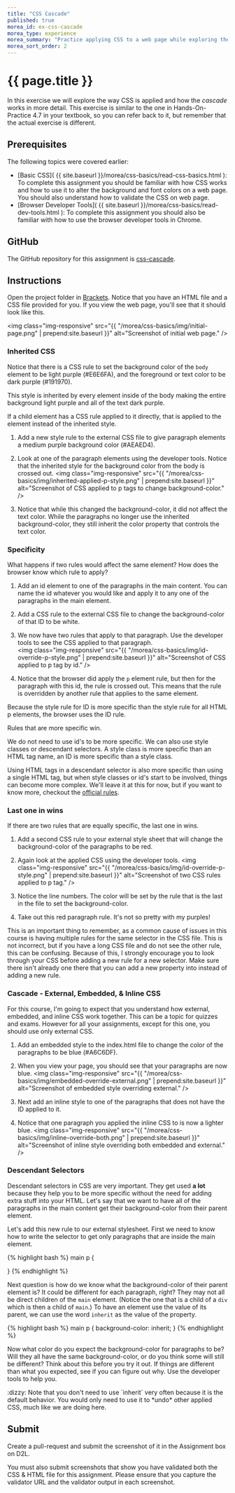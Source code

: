 ```yaml
---
title: "CSS Cascade"
published: true
morea_id: ex-css-cascade
morea_type: experience
morea_summary: "Practice applying CSS to a web page while exploring the CSS Cascade."
morea_sort_order: 2
---
```


# {{ page.title }}
In this exercise we will explore the way CSS is applied and how the *cascade* works in more detail.  This exercise is similar to the one in Hands-On-Practice 4.7 in your textbook, so you can refer back to it, but remember that the actual exercise is different.

## Prerequisites
The following topics were covered earlier:

- [Basic CSS]( {{ site.baseurl }}/morea/css-basics/read-css-basics.html ): To complete this assignment you should be familiar with how CSS works and how to use it to alter the background and font colors on a web page.  You should also understand how to validate the CSS on web page.
- [Browser Developer Tools]( {{ site.baseurl }}/morea/css-basics/read-dev-tools.html ): To complete this assignment you should also be familiar with how to use the browser developer tools in Chrome.

## GitHub
The GitHub repository for this assignment is [css-cascade](https://github.com/htc-ccis1301/css-cascade).

## Instructions
Open the project folder in [Brackets]().  Notice that you have an HTML file and a CSS file provided for you.  If you view the web page, you'll see that it should look like this.

<img class="img-responsive" src="{{ "/morea/css-basics/img/initial-page.png" | prepend:site.baseurl }}" alt="Screenshot of initial web page." />

### Inherited CSS
Notice that there is a CSS rule to set the background color of the `body` element to be light purple (#E6E6FA), and the foreground or text color to be dark purple (#191970).

This style is inherited by every element inside of the body making the entire background light purple and all of the text dark purple.  

If a child element has a CSS rule applied to it directly, that is applied to the element instead of  the inherited style.  

1. Add a new style rule to the external CSS file to give paragraph elements a medium purple background color (#AEAED4).

2. Look at one of the paragraph elements using the developer tools.  Notice that the inherited style for the background color from the body is crossed out.
<img class="img-responsive" src="{{ "/morea/css-basics/img/inherited-applied-p-style.png" | prepend:site.baseurl }}" alt="Screenshot of CSS applied to p tags to change background-color." />

3. Notice that while this changed the background-color, it did not affect the text color.  While the paragraphs no longer use the inherited background-color, they still inherit the color property that controls the text color.

### Specificity
What happens if two rules would affect the same element?  How does the browser know which rule to apply?

1.  Add an id element to one of the paragraphs in the main content.  You can name the id whatever you would like and apply it to any one of the paragraphs in the main element.  

2.  Add a CSS rule to the external CSS file to change the background-color of that ID to be white.

3.  We now have two rules that apply to that paragraph.  Use the developer tools to see the CSS applied to that paragraph.  
<img class="img-responsive" src="{{ "/morea/css-basics/img/id-override-p-style.png" | prepend:site.baseurl }}" alt="Screenshot of CSS applied to p tag by id." />

4.  Notice that the browser did apply the `p` element rule, but then for the paragraph with this id, the rule is crossed out.  This means that the rule is overridden by another rule that applies to the same element.  

Because the style rule for ID is more specific than the style rule for all HTML p elements, the browser uses the ID rule.  

Rules that are more specific win.

We do not need to use id's to be more specific.  We can also use style classes or descendant selectors. A style class is more specific than an HTML tag name, an ID is more specific than a style class.  

Using HTML tags in a descendant selector is also more specific than using a single HTML tag, but when style classes or id's start to be involved, things can become more complex.  We'll leave it at this for now, but if you want to know more, checkout the [official rules](https://developer.mozilla.org/en-US/docs/Web/CSS/Specificity).

### Last one in wins
If there are two rules that are equally specific, the last one in wins.  

1.  Add a second CSS rule to your external style sheet that will change the background-color of the  paragraphs to be red.  

2.  Again look at the applied CSS using the developer tools.
<img class="img-responsive" src="{{ "/morea/css-basics/img/id-override-p-style.png" | prepend:site.baseurl }}" alt="Screenshot of two CSS rules applied to p tag." />

3.  Notice the line numbers.  The color will be set by the rule that is the last in the file to set the background-color.  

4.  Take out this red paragraph rule.  It's not so pretty with my purples!

This is an important thing to remember, as a common cause of issues in this course is having multiple rules for the same selector in the CSS file.  This is not incorrect, but if you have a long CSS file and do not see the other rule, this can be confusing.  Because of this, I strongly encourage you to look through your CSS before adding a new rule for a new selector.  Make sure there isn't already one there that you can add a new property into instead of adding a new rule.

### Cascade - External, Embedded, & Inline CSS
For this course, I'm going to expect that you understand how external, embedded, and inline CSS work together.  This can be a topic for quizzes and exams.  However for all your assignments, except for this one, you should use only external CSS.  

1.  Add an embedded style to the index.html file to change the color of the paragraphs to be blue (#A6C6DF).

2.  When you view your page, you should see that your paragraphs are now blue.
<img class="img-responsive" src="{{ "/morea/css-basics/img/embedded-override-external.png" | prepend:site.baseurl }}" alt="Screenshot of embedded style overriding external." />

3.  Next add an inline style to one of the paragraphs that does not have the ID applied to it.

4.  Notice that one paragraph you applied the inline CSS to is now a lighter blue.
<img class="img-responsive" src="{{ "/morea/css-basics/img/inline-override-both.png" | prepend:site.baseurl }}" alt="Screenshot of inline style overriding both embedded and external." />


### Descendant Selectors
Descendant selectors in CSS are very important.  They get used __a lot__ because they help you to be more specific without the need for adding extra stuff into your HTML.  Let's say that we want to have all of the paragraphs in the main content get their background-color from their parent element.  

Let's add this new rule to our external stylesheet. First we need to know how to write the selector to get only paragraphs that are inside the main element.  

{% highlight bash %}
main p {

}
{% endhighlight %}

Next question is how do we know what the background-color of their parent element is? It could be different for each paragraph, right?  They may not all be direct children of the `main` element.  (Notice the one that is a child of a `div` which is then a child of `main`.)  To have an element use the value of its parent, we can use the word `inherit` as the value of the property.

{% highlight bash %}
main p {
  background-color: inherit;
}
{% endhighlight %}

Now what color do you expect the background-color for paragraphs to be?  Will they all have the same background-color, or do you think some will still be different?  Think about this before you try it out.  If things are different than what you expected, see if you can figure out why.  Use the developer tools to help you.

<div class="alert alert-info">
:dizzy: Note that you don't need to use `inherit` very often because it is the default behavior.  You would only need to use it to *undo* other applied CSS, much like we are doing here.
</div>

## Submit
Create a pull-request and submit the screenshot of it in the Assignment box on D2L.

You must also submit screenshots that show you have validated both the CSS & HTML file for this assignment.  Please ensure that you capture the validator URL and the validator output in each screenshot.
